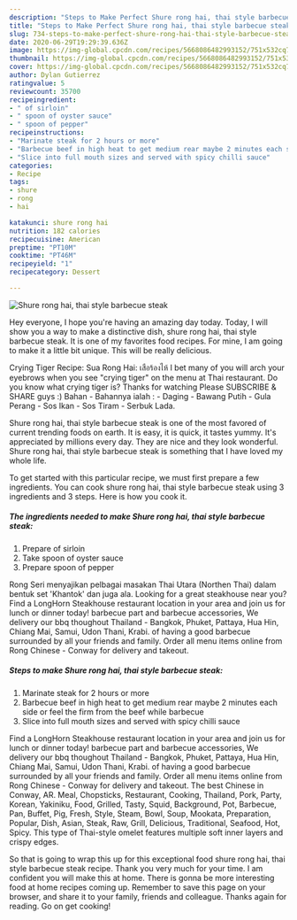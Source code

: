 ```yaml
---
description: "Steps to Make Perfect Shure rong hai, thai style barbecue steak"
title: "Steps to Make Perfect Shure rong hai, thai style barbecue steak"
slug: 734-steps-to-make-perfect-shure-rong-hai-thai-style-barbecue-steak
date: 2020-06-29T19:29:39.636Z
image: https://img-global.cpcdn.com/recipes/5668086482993152/751x532cq70/shure-rong-hai-thai-style-barbecue-steak-recipe-main-photo.jpg
thumbnail: https://img-global.cpcdn.com/recipes/5668086482993152/751x532cq70/shure-rong-hai-thai-style-barbecue-steak-recipe-main-photo.jpg
cover: https://img-global.cpcdn.com/recipes/5668086482993152/751x532cq70/shure-rong-hai-thai-style-barbecue-steak-recipe-main-photo.jpg
author: Dylan Gutierrez
ratingvalue: 5
reviewcount: 35700
recipeingredient:
- " of sirloin"
- " spoon of oyster sauce"
- " spoon of pepper"
recipeinstructions:
- "Marinate steak for 2 hours or more"
- "Barbecue beef in high heat to get medium rear maybe 2 minutes each side or feel the firm from the beef while barbecue"
- "Slice into full mouth sizes and served with spicy chilli sauce"
categories:
- Recipe
tags:
- shure
- rong
- hai

katakunci: shure rong hai 
nutrition: 182 calories
recipecuisine: American
preptime: "PT10M"
cooktime: "PT46M"
recipeyield: "1"
recipecategory: Dessert

---
```



![Shure rong hai, thai style barbecue steak](https://img-global.cpcdn.com/recipes/5668086482993152/751x532cq70/shure-rong-hai-thai-style-barbecue-steak-recipe-main-photo.jpg)

Hey everyone, I hope you're having an amazing day today. Today, I will show you a way to make a distinctive dish, shure rong hai, thai style barbecue steak. It is one of my favorites food recipes. For mine, I am going to make it a little bit unique. This will be really delicious.

Crying Tiger Recipe: Sua Rong Hai: เสือร้องไห้ I bet many of you will arch your eyebrows when you see &#34;crying tiger&#34; on the menu at Thai restaurant. Do you know what crying tiger is? Thanks for watching Please SUBSCRIBE &amp; SHARE guys :) Bahan - Bahannya ialah : - Daging - Bawang Putih - Gula Perang - Sos Ikan - Sos Tiram - Serbuk Lada.

Shure rong hai, thai style barbecue steak is one of the most favored of current trending foods on earth. It is easy, it is quick, it tastes yummy. It's appreciated by millions every day. They are nice and they look wonderful. Shure rong hai, thai style barbecue steak is something that I have loved my whole life.


To get started with this particular recipe, we must first prepare a few ingredients. You can cook shure rong hai, thai style barbecue steak using 3 ingredients and 3 steps. Here is how you cook it.

<!--inarticleads1-->

##### The ingredients needed to make Shure rong hai, thai style barbecue steak:

1. Prepare  of sirloin
1. Take  spoon of oyster sauce
1. Prepare  spoon of pepper


Rong Seri menyajikan pelbagai masakan Thai Utara (Northen Thai) dalam bentuk set &#39;Khantok&#39; dan juga ala. Looking for a great steakhouse near you? Find a LongHorn Steakhouse restaurant location in your area and join us for lunch or dinner today! barbecue part and barbecue accessories, We delivery our bbq thoughout Thailand - Bangkok, Phuket, Pattaya, Hua Hin, Chiang Mai, Samui, Udon Thani, Krabi. of having a good barbecue surrounded by all your friends and family. Order all menu items online from Rong Chinese - Conway for delivery and takeout. 

<!--inarticleads2-->

##### Steps to make Shure rong hai, thai style barbecue steak:

1. Marinate steak for 2 hours or more
1. Barbecue beef in high heat to get medium rear maybe 2 minutes each side or feel the firm from the beef while barbecue
1. Slice into full mouth sizes and served with spicy chilli sauce


Find a LongHorn Steakhouse restaurant location in your area and join us for lunch or dinner today! barbecue part and barbecue accessories, We delivery our bbq thoughout Thailand - Bangkok, Phuket, Pattaya, Hua Hin, Chiang Mai, Samui, Udon Thani, Krabi. of having a good barbecue surrounded by all your friends and family. Order all menu items online from Rong Chinese - Conway for delivery and takeout. The best Chinese in Conway, AR. Meal, Chopsticks, Restaurant, Cooking, Thailand, Pork, Party, Korean, Yakiniku, Food, Grilled, Tasty, Squid, Background, Pot, Barbecue, Pan, Buffet, Pig, Fresh, Style, Steam, Bowl, Soup, Mookata, Preparation, Popular, Dish, Asian, Steak, Raw, Grill, Delicious, Traditional, Seafood, Hot, Spicy. This type of Thai-style omelet features multiple soft inner layers and crispy edges. 

So that is going to wrap this up for this exceptional food shure rong hai, thai style barbecue steak recipe. Thank you very much for your time. I am confident you will make this at home. There is gonna be more interesting food at home recipes coming up. Remember to save this page on your browser, and share it to your family, friends and colleague. Thanks again for reading. Go on get cooking!
